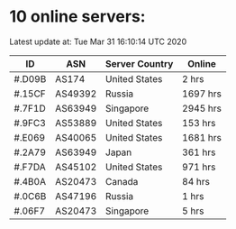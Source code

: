 # 10 online servers:

Latest update at: Tue Mar 31 16:10:14 UTC 2020

| ID | ASN | Server Country | Online |
| -- | --- | -------------- | ------ |
| #.D09B | AS174 | United States | 2 hrs |
| #.15CF | AS49392 | Russia | 1697 hrs |
| #.7F1D | AS63949 | Singapore | 2945 hrs |
| #.9FC3 | AS53889 | United States | 153 hrs |
| #.E069 | AS40065 | United States | 1681 hrs |
| #.2A79 | AS63949 | Japan | 361 hrs |
| #.F7DA | AS45102 | United States | 971 hrs |
| #.4B0A | AS20473 | Canada | 84 hrs |
| #.0C6B | AS47196 | Russia | 1 hrs |
| #.06F7 | AS20473 | Singapore | 5 hrs |

